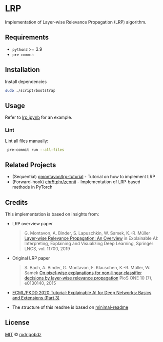 # LRP

Implementation of Layer-wise Relevance Propagation (LRP) algorithm.

## Requirements

- `python3` >= 3.9
- `pre-commit`

## Installation

Install dependencies

```sh
sudo ./script/bootstrap
```

## Usage

Refer to [lrp.ipynb](./lrp.ipynb) for an example.

### Lint

Lint all files manually:

```sh
 pre-commit run --all-files
```

## Related Projects

- (Sequential) [gmontavon/lrp-tutorial](https://git.tu-berlin.de/gmontavon/lrp-tutorial) - Tutorial on how to implement LRP
- (Forward-hook) [chr5tphr/zennit](https://github.com/chr5tphr/zennit) - Implementation of LRP-based methods in PyTorch

## Credits

This implementation is based on insights from:

- LRP overview paper

  > G. Montavon, A. Binder, S. Lapuschkin, W. Samek, K.-R. Müller
  > [Layer-wise Relevance Propagation: An Overview](https://doi.org/10.1007/978-3-030-28954-6_10)
  > in Explainable AI: Interpreting, Explaining and Visualizing Deep Learning, Springer LNCS, vol. 11700, 2019

- Original LRP paper

  > S. Bach, A. Binder, G. Montavon, F. Klauschen, K.-R. Müller, W. Samek
  > [On pixel-wise explanations for non-linear classifier decisions by layer-wise relevance propagation](https://doi.org/10.1371/journal.pone.0130140)
  > PloS ONE 10 (7), e0130140, 2015

- [ECML/PKDD 2020 Tutorial: Explainable AI for Deep Networks: Basics and Extensions (Part 3)](http://heatmapping.org/slides/2020_ECML_3.pdf)

- The structure of this readme is based on [minimal-readme](https://github.com/rodrigobdz/minimal-readme)

## License

[MIT](LICENSE) © [rodrigobdz](https://github.com/rodrigobdz/)
